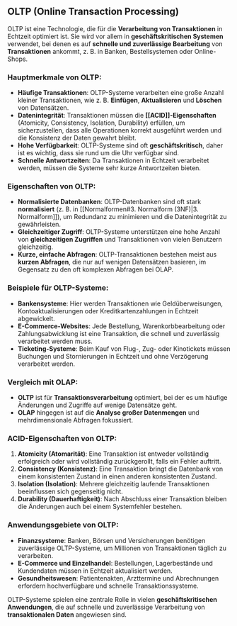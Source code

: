 ## OLTP (Online Transaction Processing)

OLTP ist eine Technologie, die für die **Verarbeitung von Transaktionen** in Echtzeit optimiert ist. Sie wird vor allem in **geschäftskritischen Systemen** verwendet, bei denen es auf **schnelle und zuverlässige Bearbeitung** von **Transaktionen** ankommt, z. B. in Banken, Bestellsystemen oder Online-Shops.

### Hauptmerkmale von OLTP:
- **Häufige Transaktionen**: OLTP-Systeme verarbeiten eine große Anzahl kleiner Transaktionen, wie z. B. **Einfügen**, **Aktualisieren** und **Löschen** von Datensätzen.
- **Datenintegrität**: Transaktionen müssen die **[[ACID]]-Eigenschaften** (Atomicity, Consistency, Isolation, Durability) erfüllen, um sicherzustellen, dass alle Operationen korrekt ausgeführt werden und die Konsistenz der Daten gewahrt bleibt.
- **Hohe Verfügbarkeit**: OLTP-Systeme sind oft **geschäftskritisch**, daher ist es wichtig, dass sie rund um die Uhr verfügbar sind.
- **Schnelle Antwortzeiten**: Da Transaktionen in Echtzeit verarbeitet werden, müssen die Systeme sehr kurze Antwortzeiten bieten.

### Eigenschaften von OLTP:
- **Normalisierte Datenbanken**: OLTP-Datenbanken sind oft stark **normalisiert** (z. B. in [[Normalformen#3. Normalform (3NF)|3. Normalform]]), um Redundanz zu minimieren und die Datenintegrität zu gewährleisten.
- **Gleichzeitiger Zugriff**: OLTP-Systeme unterstützen eine hohe Anzahl von **gleichzeitigen Zugriffen** und Transaktionen von vielen Benutzern gleichzeitig.
- **Kurze, einfache Abfragen**: OLTP-Transaktionen bestehen meist aus **kurzen Abfragen**, die nur auf wenigen Datensätzen basieren, im Gegensatz zu den oft komplexen Abfragen bei OLAP.

### Beispiele für OLTP-Systeme:
- **Bankensysteme**: Hier werden Transaktionen wie Geldüberweisungen, Kontoaktualisierungen oder Kreditkartenzahlungen in Echtzeit abgewickelt.
- **E-Commerce-Websites**: Jede Bestellung, Warenkorbbearbeitung oder Zahlungsabwicklung ist eine Transaktion, die schnell und zuverlässig verarbeitet werden muss.
- **Ticketing-Systeme**: Beim Kauf von Flug-, Zug- oder Kinotickets müssen Buchungen und Stornierungen in Echtzeit und ohne Verzögerung verarbeitet werden.

### Vergleich mit OLAP:
- **OLTP** ist für **Transaktionsverarbeitung** optimiert, bei der es um häufige Änderungen und Zugriffe auf wenige Datensätze geht.
- **OLAP** hingegen ist auf die **Analyse großer Datenmengen** und mehrdimensionale Abfragen fokussiert.

### ACID-Eigenschaften von OLTP:
1. **Atomicity (Atomarität)**: Eine Transaktion ist entweder vollständig erfolgreich oder wird vollständig zurückgerollt, falls ein Fehler auftritt.
2. **Consistency (Konsistenz)**: Eine Transaktion bringt die Datenbank von einem konsistenten Zustand in einen anderen konsistenten Zustand.
3. **Isolation (Isolation)**: Mehrere gleichzeitig laufende Transaktionen beeinflussen sich gegenseitig nicht.
4. **Durability (Dauerhaftigkeit)**: Nach Abschluss einer Transaktion bleiben die Änderungen auch bei einem Systemfehler bestehen.

### Anwendungsgebiete von OLTP:
- **Finanzsysteme**: Banken, Börsen und Versicherungen benötigen zuverlässige OLTP-Systeme, um Millionen von Transaktionen täglich zu verarbeiten.
- **E-Commerce und Einzelhandel**: Bestellungen, Lagerbestände und Kundendaten müssen in Echtzeit aktualisiert werden.
- **Gesundheitswesen**: Patientenakten, Arzttermine und Abrechnungen erfordern hochverfügbare und schnelle Transaktionssysteme.

OLTP-Systeme spielen eine zentrale Rolle in vielen **geschäftskritischen Anwendungen**, die auf schnelle und zuverlässige Verarbeitung von **transaktionalen Daten** angewiesen sind.
